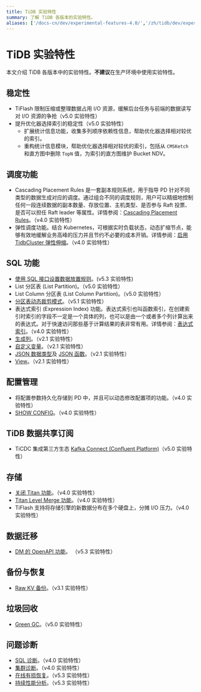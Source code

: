 ```yaml
---
title: TiDB 实验特性
summary: 了解 TiDB 各版本的实验特性。
aliases: ['/docs-cn/dev/experimental-features-4.0/','/zh/tidb/dev/experimental-features-4.0/']
---
```


# TiDB 实验特性

本文介绍 TiDB 各版本中的实验特性。**不建议**在生产环境中使用实验特性。

## 稳定性

+ TiFlash 限制压缩或整理数据占用 I/O 资源，缓解后台任务与前端的数据读写对 I/O 资源的争抢（v5.0 实验特性）
+ 提升优化器选择索引的稳定性（v5.0 实验特性）
    + 扩展统计信息功能，收集多列顺序依赖性信息，帮助优化器选择相对较优的索引。
    + 重构统计信息模块，帮助优化器选择相对较优的索引，包括从 `CMSKetch` 和直方图中删除 `TopN` 值，为索引的直方图维护 Bucket NDV。

## 调度功能

+ Cascading Placement Rules 是一套副本规则系统，用于指导 PD 针对不同类型的数据生成对应的调度。通过组合不同的调度规则，用户可以精细地控制任何一段连续数据的副本数量、存放位置、主机类型、是否参与 Raft 投票、是否可以担任 Raft leader 等属性。详情参阅：[Cascading Placement Rules](/configure-placement-rules.md)。（v4.0 实验特性）
+ 弹性调度功能。结合 Kubernetes，可根据实时负载状态，动态扩缩节点，能够有效地缓解业务高峰的压力并且节约不必要的成本开销。详情参阅：[启用 TidbCluster 弹性伸缩](https://docs.pingcap.com/zh/tidb-in-kubernetes/stable/enable-tidb-cluster-auto-scaling)。（v4.0 实验特性）

## SQL 功能

+ [使用 SQL 接口设置数据放置规则](/placement-rules-in-sql.md)。(v5.3 实验特性)
+ List 分区表 (List Partition)。（v5.0 实验特性）
+ List Column 分区表 (List Column Partition)。（v5.0 实验特性）
+ [分区表动态裁剪模式](/partitioned-table.md#动态裁剪模式)。（v5.1 实验特性）
+ 表达式索引 (Expression Index) 功能。表达式索引也叫函数索引，在创建索引时索引的字段不一定是一个具体的列，也可以是由一个或者多个列计算出来的表达式。对于快速访问那些基于计算结果的表非常有用。详情参阅：[表达式索引](/sql-statements/sql-statement-create-index.md)。（v4.0 实验特性）
+ [生成列](/generated-columns.md#生成列)。（v2.1 实验特性）
+ [自定义变量](/user-defined-variables.md#用户自定义变量)。（v2.1 实验特性）
+ [JSON 数据类型](/data-type-json.md)及 [JSON 函数](/functions-and-operators/json-functions.md)。（v2.1 实验特性）
+ [View](/information-schema/information-schema-views.md)。（v2.1 实验特性）

## 配置管理

+ 将配置参数持久化存储到 PD 中，并且可以动态修改配置项的功能。（v4.0 实验特性）
+ [SHOW CONFIG](/sql-statements/sql-statement-show-config.md)。（v4.0 实验特性）

## TiDB 数据共享订阅

+ TiCDC 集成第三方生态 [Kafka Connect (Confluent Platform)](/ticdc/integrate-confluent-using-ticdc.md)（v5.0 实验特性）

## 存储

+ [关闭 Titan 功能](/storage-engine/titan-configuration.md#关闭-titan实验功能)。（v4.0 实验特性）
+ [Titan Level Merge 功能](/storage-engine/titan-configuration.md#level-merge实验功能)。（v4.0 实验特性）
+ TiFlash 支持将存储引擎的新数据分布在多个硬盘上，分摊 I/O 压力。（v4.0 实验特性）

## 数据迁移

+ [DM 的 OpenAPI 功能](/dm/dm-open-api.md)。 （v5.3 实验特性）

## 备份与恢复

+ [Raw KV 备份](/br/use-br-command-line-tool.md#raw-kv-备份实验性功能)。（v3.1 实验特性）

## 垃圾回收

+ [Green GC](/system-variables.md#tidb_gc_scan_lock_mode-从-v50-版本开始引入)。（v5.0 实验特性）

## 问题诊断

+ [SQL 诊断](/information-schema/information-schema-sql-diagnostics.md)。（v4.0 实验特性）
+ [集群诊断](/dashboard/dashboard-diagnostics-access.md)。（v4.0 实验特性）
+ [在线有损恢复](/online-unsafe-recovery.md)。（v5.3 实验特性）
+ [持续性能分析](/dashboard/continuous-profiling.md)。（v5.3 实验特性）
